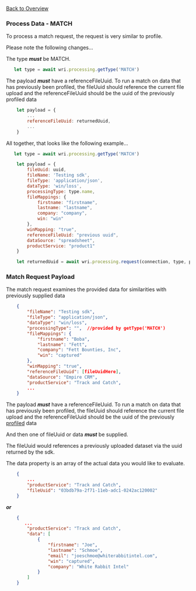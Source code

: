 [Back to Overview](README.md)
### Process Data - MATCH

To process a match request, the request is very similar to profile.  

Please note the following changes...

The type **_must_** be MATCH.

```javascript
   let type = await wri.processing.getType('MATCH')
```

The payload **_must_** have a referenceFileUuid.  To run a match on data that has previously been profiled, the fileUuid should reference the current file upload and the referenceFileUuid should be the uuid of the previously profiled data

```javascript
    let payload = {
        ...
        referenceFileUuid: returnedUuid,
        ...
    }
```

All together, that looks like the following example...

```javascript
   let type = await wri.processing.getType('MATCH')

    let payload = {
        fileUuid: uuid,
        fileName: 'Testing sdk',
        fileType: 'application/json',
        dataType: 'win/loss',
        processingType: type.name,
        fileMappings: {
            firstname: "firstname",
            lastname: "lastname",
            company: "company",
            win: "win"
        },
        winMapping: "true",
        referenceFileUuid: "previous uuid",
        dataSource: "spreadsheet",
        productService: "product1"
    }

    let returnedUuid = await wri.processing.request(connection, type, payload)
```
### Match Request Payload

The match request examines the provided data for similarities with previously supplied data

```json
    {
        "fileName": "Testing sdk",
        "fileType": "application/json",
        "dataType": "win/loss",
        "processingType": "",  //provided by getType('MATCH')
        "fileMappings": {
            "firstname": "Boba",
            "lastname": "Fett",
            "company": "Fett Bounties, Inc",
            "win": "captured"
        },
        "winMapping": "true",
        "referenceFileUuid": [fileUuidHere],
        "dataSource": "Empire CRM",
        "productService": "Track and Catch",
        ...
    }
```
The payload **_must_** have a referenceFileUuid.  To run a match on data that has previously been profiled, the fileUuid should reference the current file upload and the referenceFileUuid should be the uuid of the previously [profiled](profile.md)  data

And then one of fileUuid or data **_must_** be supplied.

The fileUuid would references a previously uploaded dataset via the uuid returned by the sdk.

The data property is an array of the actual data you would like to evaluate.


```json
    {
        ...
        "productService": "Track and Catch",
        "fileUuid": "03bdb79a-2f71-11eb-adc1-0242ac120002"
    }
```
**_or_**

```json
    {
       ...
        "productService": "Track and Catch",
        "data": [
            {
                "firstname": "Joe",
                "lastname": "Schmoe",
                "email": "joeschmoe@whiterabbitintel.com",
                "win": "captured",
                "company": "White Rabbit Intel"
            }
        ]
    }
```